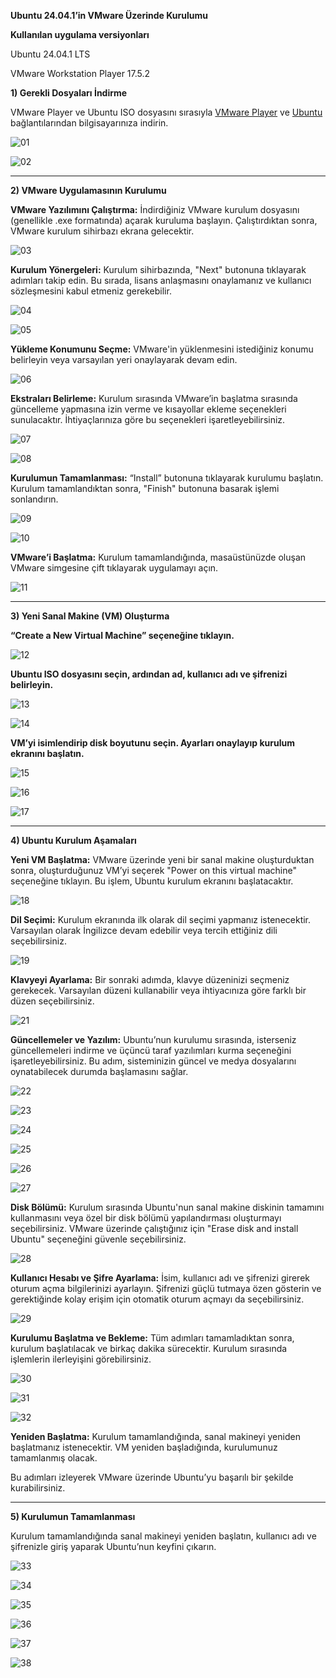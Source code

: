 **Ubuntu 24.04.1’in VMware Üzerinde Kurulumu**

**Kullanılan uygulama versiyonları**
  
  Ubuntu 24.04.1 LTS
  
  VMware Workstation Player 17.5.2

**1) Gerekli Dosyaları İndirme**

VMware Player ve Ubuntu ISO dosyasını sırasıyla [VMware Player](https://www.gezginler.net/indir/vmware-player.html) ve [Ubuntu](https://ubuntu.com/download/desktop) bağlantılarından bilgisayarınıza indirin.

![01](https://github.com/user-attachments/assets/405d0535-d139-4994-9ad0-d62340f49fd6)

![02](https://github.com/user-attachments/assets/6d50f6c1-cab6-43a0-bc99-4926e94ed1dd)


-------------------------------------------------------------------------------------------
**2) VMware Uygulamasının Kurulumu**

**VMware Yazılımını Çalıştırma:** İndirdiğiniz VMware kurulum dosyasını (genellikle .exe formatında) açarak kuruluma başlayın. Çalıştırdıktan sonra, VMware kurulum sihirbazı ekrana gelecektir.

![03](https://github.com/user-attachments/assets/c5ad4497-5e69-42d2-ba9f-4f16e867d65c)

**Kurulum Yönergeleri:** Kurulum sihirbazında, "Next" butonuna tıklayarak adımları takip edin. Bu sırada, lisans anlaşmasını onaylamanız ve kullanıcı sözleşmesini kabul etmeniz gerekebilir.

![04](https://github.com/user-attachments/assets/d6338b74-050f-4e37-800e-1221b713d985)

![05](https://github.com/user-attachments/assets/4aa5573a-3055-42cc-a5f8-aa96ec373696)

**Yükleme Konumunu Seçme:** VMware'in yüklenmesini istediğiniz konumu belirleyin veya varsayılan yeri onaylayarak devam edin.

![06](https://github.com/user-attachments/assets/a7285b86-c351-4afb-8b2d-8ecbfb9969f2)

**Ekstraları Belirleme:** Kurulum sırasında VMware’in başlatma sırasında güncelleme yapmasına izin verme ve kısayollar ekleme seçenekleri sunulacaktır. İhtiyaçlarınıza göre bu seçenekleri işaretleyebilirsiniz.

![07](https://github.com/user-attachments/assets/cb7366fb-c8d0-4047-a62a-0402baa3d81e)

![08](https://github.com/user-attachments/assets/d4a9f93a-43ae-46c4-af71-678a1e7ed9e1)

**Kurulumun Tamamlanması:** “Install” butonuna tıklayarak kurulumu başlatın. Kurulum tamamlandıktan sonra, "Finish" butonuna basarak işlemi sonlandırın.

![09](https://github.com/user-attachments/assets/bad4321b-d21a-41aa-8522-cdb7f1261d85)

![10](https://github.com/user-attachments/assets/754bb293-0376-446b-a351-aa02cc2f016b)

**VMware’i Başlatma:** Kurulum tamamlandığında, masaüstünüzde oluşan VMware simgesine çift tıklayarak uygulamayı açın.

![11](https://github.com/user-attachments/assets/6a096ac6-e7e2-41a7-8e86-78e218742e88)


-------------------------------------------------------------------------------------------
**3) Yeni Sanal Makine (VM) Oluşturma**

 **“Create a New Virtual Machine” seçeneğine tıklayın.**

![12](https://github.com/user-attachments/assets/13fd1362-203f-47c2-b127-a86f7156ca53)


**Ubuntu ISO dosyasını seçin, ardından ad, kullanıcı adı ve şifrenizi belirleyin.**

![13](https://github.com/user-attachments/assets/bbacc2c2-6219-4b57-b31d-cd80e9e095b8)

![14](https://github.com/user-attachments/assets/a16631fd-6034-462d-936c-e81e1da29691)


**VM’yi isimlendirip disk boyutunu seçin. Ayarları onaylayıp kurulum ekranını başlatın.**

![15](https://github.com/user-attachments/assets/60dfc70d-91fd-4df4-ae1f-2e0d0f405bb9)

![16](https://github.com/user-attachments/assets/3c11d2e2-b259-4531-905b-a5e6a9302857)

![17](https://github.com/user-attachments/assets/a7b8a81a-edca-41b6-b4f7-dbcc44cf9e7f)


--------------------------------------------------------------------------------------------------------------------------------
**4) Ubuntu Kurulum Aşamaları**


**Yeni VM Başlatma:** VMware üzerinde yeni bir sanal makine oluşturduktan sonra, oluşturduğunuz VM’yi seçerek "Power on this virtual machine" seçeneğine tıklayın. Bu işlem, Ubuntu kurulum ekranını başlatacaktır.

![18](https://github.com/user-attachments/assets/2ea52206-61c0-4a40-b592-9facdd38c306)


**Dil Seçimi:** Kurulum ekranında ilk olarak dil seçimi yapmanız istenecektir. Varsayılan olarak İngilizce devam edebilir veya tercih ettiğiniz dili seçebilirsiniz.

![19](https://github.com/user-attachments/assets/112bcdd8-8241-4171-879c-e7d917d6a76f)


**Klavyeyi Ayarlama:** Bir sonraki adımda, klavye düzeninizi seçmeniz gerekecek. Varsayılan düzeni kullanabilir veya ihtiyacınıza göre farklı bir düzen seçebilirsiniz.

![21](https://github.com/user-attachments/assets/5bfbb389-22b9-4ded-8c0e-2fecfc47c764)


**Güncellemeler ve Yazılım:** Ubuntu’nun kurulumu sırasında, isterseniz güncellemeleri indirme ve üçüncü taraf yazılımları kurma seçeneğini işaretleyebilirsiniz. Bu adım, sisteminizin güncel ve medya dosyalarını oynatabilecek durumda başlamasını sağlar.

![22](https://github.com/user-attachments/assets/85a15498-3730-480b-bb56-7d2272e53258)

![23](https://github.com/user-attachments/assets/9cd58606-ba77-4188-8a69-d32c84aa5e21)

![24](https://github.com/user-attachments/assets/82cdf22e-2116-48c0-b450-722dc85f3e6c)

![25](https://github.com/user-attachments/assets/baafbdd2-89f0-4165-8388-e3339a070520)

![26](https://github.com/user-attachments/assets/15c78984-e92d-4eb4-9f84-5d0a201d42e4)

![27](https://github.com/user-attachments/assets/760b91b9-0f52-4372-b268-4aa5ffe382a5)


**Disk Bölümü:** Kurulum sırasında Ubuntu'nun sanal makine diskinin tamamını kullanmasını veya özel bir disk bölümü yapılandırması oluşturmayı seçebilirsiniz. VMware üzerinde çalıştığınız için "Erase disk and install Ubuntu" seçeneğini güvenle seçebilirsiniz.

![28](https://github.com/user-attachments/assets/d34ed744-2ee1-48d9-a945-3af347cefd7e)


**Kullanıcı Hesabı ve Şifre Ayarlama:** İsim, kullanıcı adı ve şifrenizi girerek oturum açma bilgilerinizi ayarlayın. Şifrenizi güçlü tutmaya özen gösterin ve gerektiğinde kolay erişim için otomatik oturum açmayı da seçebilirsiniz.

![29](https://github.com/user-attachments/assets/7a8f77e4-29af-4ff8-93d5-eb269ee948e1)


**Kurulumu Başlatma ve Bekleme:** Tüm adımları tamamladıktan sonra, kurulum başlatılacak ve birkaç dakika sürecektir. Kurulum sırasında işlemlerin ilerleyişini görebilirsiniz.

![30](https://github.com/user-attachments/assets/d5ab7eba-6174-4c78-9163-6346e0576621)

![31](https://github.com/user-attachments/assets/36104e84-d01e-40e9-8da6-df7806e99473)

![32](https://github.com/user-attachments/assets/0d17d75d-9eb2-4405-8ae1-99163302db18)


**Yeniden Başlatma:** Kurulum tamamlandığında, sanal makineyi yeniden başlatmanız istenecektir. VM yeniden başladığında, kurulumunuz tamamlanmış olacak.


Bu adımları izleyerek VMware üzerinde Ubuntu’yu başarılı bir şekilde kurabilirsiniz.


--------------------------------------------------------------------------------------------------------------------------------
**5) Kurulumun Tamamlanması**

Kurulum tamamlandığında sanal makineyi yeniden başlatın, kullanıcı adı ve şifrenizle giriş yaparak Ubuntu’nun keyfini çıkarın.

![33](https://github.com/user-attachments/assets/aa8bd1f7-09ef-421d-a820-c669ac59fc5c)

![34](https://github.com/user-attachments/assets/acda0997-38e0-4465-a5f6-70067902f746)

![35](https://github.com/user-attachments/assets/704e708a-1630-4251-a263-f276c8c2f159)

![36](https://github.com/user-attachments/assets/a5f156ba-4d09-46f7-a682-e50507c7d2fd)

![37](https://github.com/user-attachments/assets/af3040aa-c6ef-43d3-9da5-dad3821f7512)

![38](https://github.com/user-attachments/assets/fbfaeded-3641-42ee-ba84-f90762655c77)
